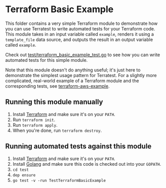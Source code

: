 # Terraform Basic Example

This folder contains a very simple Terraform module to demonstrate how you can use Terratest to write automated tests
for your Terraform code. This module takes in an input variable called `example`, renders it using a `template_file`
data source, and outputs the result in an output variable called `example`.

Check out [test/terraform_basic_example_test.go](https://github.com/terraform-modules-krish/terratest/blob/v0.20.1/test/terraform_basic_example_test.go) to see how you can write
automated tests for this simple module.

Note that this module doesn't do anything useful; it's just here to demonstrate the simplest usage pattern for
Terratest. For a slightly more complicated, real-world example of a Terraform module and the corresponding tests, see
[terraform-aws-example](https://github.com/terraform-modules-krish/terratest/blob/v0.20.1/examples/terraform-aws-example).




## Running this module manually

1. Install [Terraform](https://www.terraform.io/) and make sure it's on your `PATH`.
1. Run `terraform init`.
1. Run `terraform apply`.
1. When you're done, run `terraform destroy`.




## Running automated tests against this module

1. Install [Terraform](https://www.terraform.io/) and make sure it's on your `PATH`.
1. Install [Golang](https://golang.org/) and make sure this code is checked out into your `GOPATH`.
1. `cd test`
1. `dep ensure`
1. `go test -v -run TestTerraformBasicExample`
